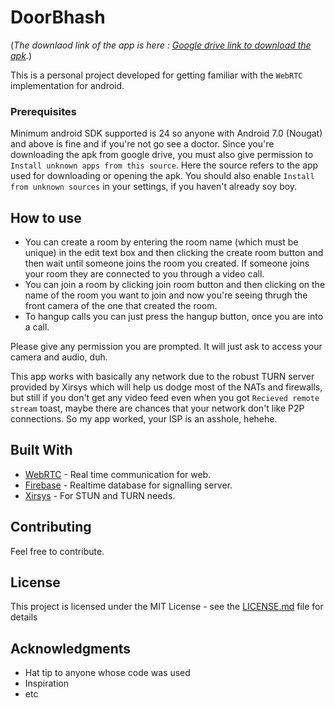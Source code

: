 # DoorBhash

(_The downlaod link of the app is here : [Google drive link to download the apk](https://drive.google.com/file/d/1OW-fCCi5LBAc7OOZu4Kv701oeAdRJ1Sl/view?usp=sharing)._)

This is a personal project developed for getting familiar with the `WebRTC` implementation for android.


### Prerequisites

Minimum android SDK supported is 24 so anyone with Android 7.0 (Nougat) and above is fine and if you're not go see a doctor. Since you're downloading the apk from google drive, you must also give permission to `Install unknown apps from this source`. Here the source refers to the app used for downloading or opening the apk. You should also enable `Install from unknown sources` in your settings, if you haven't already soy boy.

## How to use

* You can create a room by entering the room name (which must be unique) in the edit text box and then clicking the create room button and then wait until someone joins the room you created. If someone joins your room they are connected to you through a video call.
* You can join a room by clicking join room button and then clicking on the name of the room you want to join and now you're seeing thrugh the front camera of the one that created the room.
* To hangup calls you can just press the hangup button, once you are into a call.

Please give any permission you are prompted. It will just ask to access your camera and audio, duh.

This app works with basically any network due to the robust TURN server provided by Xirsys which will help us dodge most of the NATs and firewalls, but still if you don't get any video feed even when you got `Recieved remote stream` toast, maybe there are chances that your network don't like P2P connections. So my app worked, your ISP is an asshole, hehehe.

## Built With

* [WebRTC](https://webrtc.org/native-code/android/) - Real time communication for web.
* [Firebase](https://firebase.google.com/) - Realtime database for signalling server.
* [Xirsys](https://xirsys.com/) - For STUN and TURN needs.

## Contributing

Feel free to contribute.

## License

This project is licensed under the MIT License - see the [LICENSE.md](LICENSE) file for details

## Acknowledgments

* Hat tip to anyone whose code was used
* Inspiration
* etc
